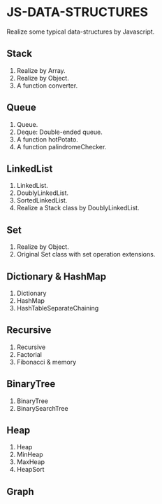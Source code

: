 # JS-DATA-STRUCTURES
Realize some typical data-structures by Javascript.

## Stack
1. Realize by Array.
2. Realize by Object.
3. A function converter.

## Queue
1. Queue.
2. Deque: Double-ended queue.
3. A function hotPotato.
4. A function palindromeChecker.

## LinkedList
1. LinkedList.
2. DoublyLinkedList.
3. SortedLinkedList.
4. Realize a Stack class by DoublyLinkedList.

## Set
1. Realize by Object.
2. Original Set class with set operation extensions.

## Dictionary & HashMap
1. Dictionary
2. HashMap
3. HashTableSeparateChaining

## Recursive
1. Recursive
2. Factorial
3. Fibonacci & memory

## BinaryTree
1. BinaryTree
2. BinarySearchTree

## Heap
1. Heap
2. MinHeap
3. MaxHeap
4. HeapSort

## Graph
